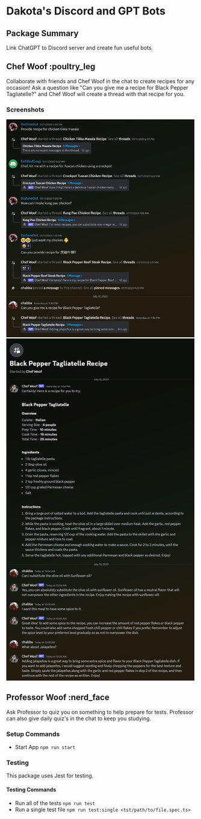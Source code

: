 # Dakota's Discord and GPT Bots

## Package Summary

Link ChatGPT to Discord server and create fun useful bots.

## Chef Woof :poultry_leg

Collaborate with friends and Chef Woof in the chat to create recipes for any occasion!
Ask a question like "Can you give me a recipe for Black Pepper Tagliatelle?" and Chef Woof will create a thread with that recipe for you.

### Screenshots

<p float="center">
  <img src="/images/chef_woof_1.JPG?raw=true" width="500" />
  <img src="/images/chef_woof_2.JPG?raw=true" width="500" />
</p>

## Professor Woof :nerd_face

Ask Professor to quiz you on something to help prepare for tests.  Professor can also give daily quiz's in the chat to keep you studying.

### Setup Commands

- Start App `npm run start`

### Testing

This package uses Jest for testing.

#### Testing Commands

- Run all of the tests `npm run test`
- Run a single test file `npm run test:single <tst/path/to/file.spec.ts>`
